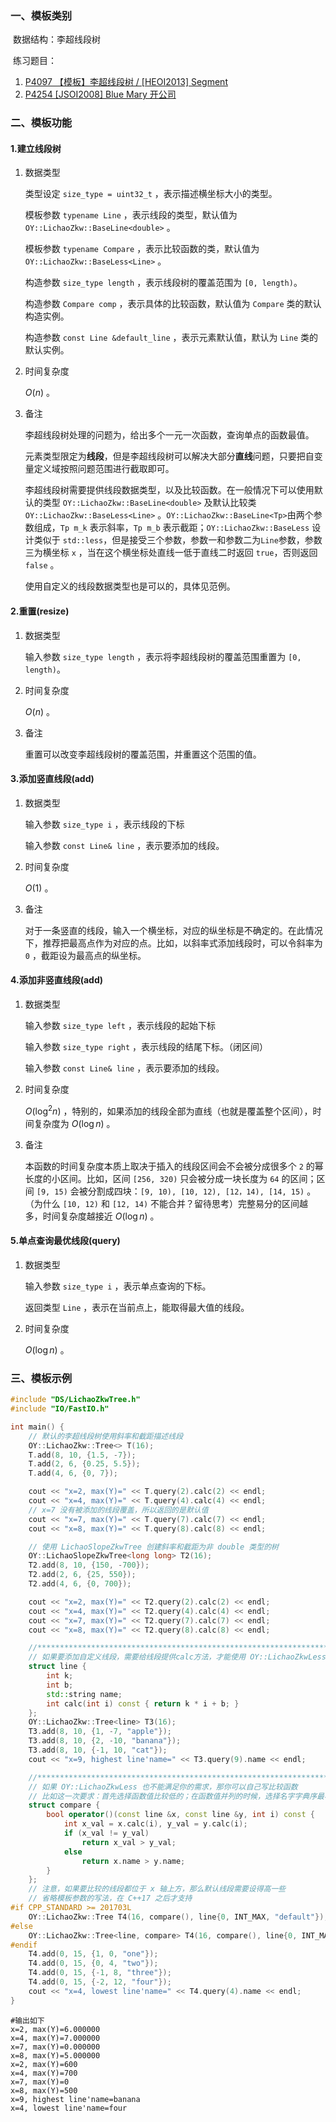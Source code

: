 ### 一、模板类别

​	数据结构：李超线段树

​	练习题目：

1. [P4097 【模板】李超线段树 / [HEOI2013] Segment](https://www.luogu.com.cn/problem/P4097)
2. [P4254 [JSOI2008] Blue Mary 开公司](https://www.luogu.com.cn/problem/P4254)

### 二、模板功能

#### 1.建立线段树

1. 数据类型

   类型设定 `size_type = uint32_t` ，表示描述横坐标大小的类型。

   模板参数 `typename Line` ，表示线段的类型，默认值为 `OY::LichaoZkw::BaseLine<double>` 。

   模板参数 `typename Compare` ，表示比较函数的类，默认值为 `OY::LichaoZkw::BaseLess<Line>` 。

   构造参数 `size_type length` ，表示线段树的覆盖范围为 `[0, length)​`。

   构造参数 `Compare comp` ，表示具体的比较函数，默认值为 `Compare` 类的默认构造实例。

   构造参数 `const Line &default_line` ，表示元素默认值，默认为 `Line` 类的默认实例。

2. 时间复杂度

   $O(n)$ 。

3. 备注

   李超线段树处理的问题为，给出多个一元一次函数，查询单点的函数最值。

   元素类型限定为**线段**，但是李超线段树可以解决大部分**直线**问题，只要把自变量定义域按照问题范围进行截取即可。

   李超线段树需要提供线段数据类型，以及比较函数。在一般情况下可以使用默认的类型 `OY::LichaoZkw::BaseLine<double>` 及默认比较类 `OY::LichaoZkw::BaseLess<Line>` 。`OY::LichaoZkw::BaseLine<Tp>`由两个参数组成，`Tp m_k` 表示斜率，`Tp m_b` 表示截距；`OY::LichaoZkw::BaseLess` 设计类似于 `std::less`，但是接受三个参数，参数一和参数二为`Line`参数，参数三为横坐标 `x` ，当在这个横坐标处直线一低于直线二时返回 `true`，否则返回 `false` 。

   使用自定义的线段数据类型也是可以的，具体见范例。

#### 2.重置(resize)

1. 数据类型

   输入参数 `size_type length` ，表示将李超线段树的覆盖范围重置为 `[0, length)`。

2. 时间复杂度

   $O(n)$ 。

3. 备注

   重置可以改变李超线段树的覆盖范围，并重置这个范围的值。

#### 3.添加竖直线段(add)

1. 数据类型

   输入参数 `size_type i` ，表示线段的下标

   输入参数 `const Line& line` ，表示要添加的线段。

2. 时间复杂度

   $O(1)$ 。

3. 备注

   对于一条竖直的线段，输入一个横坐标，对应的纵坐标是不确定的。在此情况下，推荐把最高点作为对应的点。比如，以斜率式添加线段时，可以令斜率为 `0` ，截距设为最高点的纵坐标。

#### 4.添加非竖直线段(add)

1. 数据类型

   输入参数 `size_type left` ，表示线段的起始下标

   输入参数 `size_type right` ，表示线段的结尾下标。（闭区间）

   输入参数 `const Line& line` ，表示要添加的线段。

2. 时间复杂度

   $O(\log^2 n)$ ，特别的，如果添加的线段全部为直线（也就是覆盖整个区间），时间复杂度为 $O(\log n)$ 。

3. 备注

   本函数的时间复杂度本质上取决于插入的线段区间会不会被分成很多个 `2` 的幂长度的小区间。比如，区间 `[256, 320)` 只会被分成一块长度为 `64` 的区间；区间 `[9, 15)` 会被分割成四块：`[9, 10), [10, 12), [12，14), [14, 15)` 。（为什么 `[10, 12)` 和 `[12, 14)` 不能合并？留待思考）完整易分的区间越多，时间复杂度越接近 $O(\log n)$ 。

#### 5.单点查询最优线段(query)

1. 数据类型

   输入参数 `size_type i` ，表示单点查询的下标。

   返回类型 `Line` ，表示在当前点上，能取得最大值的线段。

2. 时间复杂度

   $O(\log n)$ 。

### 三、模板示例

```c++
#include "DS/LichaoZkwTree.h"
#include "IO/FastIO.h"

int main() {
    // 默认的李超线段树使用斜率和截距描述线段
    OY::LichaoZkw::Tree<> T(16);
    T.add(8, 10, {1.5, -7});
    T.add(2, 6, {0.25, 5.5});
    T.add(4, 6, {0, 7});

    cout << "x=2, max(Y)=" << T.query(2).calc(2) << endl;
    cout << "x=4, max(Y)=" << T.query(4).calc(4) << endl;
    // x=7 没有被添加的线段覆盖，所以返回的是默认值
    cout << "x=7, max(Y)=" << T.query(7).calc(7) << endl;
    cout << "x=8, max(Y)=" << T.query(8).calc(8) << endl;

    // 使用 LichaoSlopeZkwTree 创建斜率和截距为非 double 类型的树
    OY::LichaoSlopeZkwTree<long long> T2(16);
    T2.add(8, 10, {150, -700});
    T2.add(2, 6, {25, 550});
    T2.add(4, 6, {0, 700});

    cout << "x=2, max(Y)=" << T2.query(2).calc(2) << endl;
    cout << "x=4, max(Y)=" << T2.query(4).calc(4) << endl;
    cout << "x=7, max(Y)=" << T2.query(7).calc(7) << endl;
    cout << "x=8, max(Y)=" << T2.query(8).calc(8) << endl;

    //*****************************************************************************
    // 如果要添加自定义线段，需要给线段提供calc方法，才能使用 OY::LichaoZkwLess 比较方法
    struct line {
        int k;
        int b;
        std::string name;
        int calc(int i) const { return k * i + b; }
    };
    OY::LichaoZkw::Tree<line> T3(16);
    T3.add(8, 10, {1, -7, "apple"});
    T3.add(8, 10, {2, -10, "banana"});
    T3.add(8, 10, {-1, 10, "cat"});
    cout << "x=9, highest line'name=" << T3.query(9).name << endl;

    //*****************************************************************************
    // 如果 OY::LichaoZkwLess 也不能满足你的需求，那你可以自己写比较函数
    // 比如这一次要求：首先选择函数值比较低的；在函数值并列的时候，选择名字字典序最小的线段
    struct compare {
        bool operator()(const line &x, const line &y, int i) const {
            int x_val = x.calc(i), y_val = y.calc(i);
            if (x_val != y_val)
                return x_val > y_val;
            else
                return x.name > y.name;
        }
    };
    // 注意，如果要比较的线段都位于 x 轴上方，那么默认线段需要设得高一些
    // 省略模板参数的写法，在 C++17 之后才支持
#if CPP_STANDARD >= 201703L
    OY::LichaoZkw::Tree T4(16, compare(), line{0, INT_MAX, "default"});
#else
    OY::LichaoZkw::Tree<line, compare> T4(16, compare(), line{0, INT_MAX, "default"});
#endif
    T4.add(0, 15, {1, 0, "one"});
    T4.add(0, 15, {0, 4, "two"});
    T4.add(0, 15, {-1, 8, "three"});
    T4.add(0, 15, {-2, 12, "four"});
    cout << "x=4, lowest line'name=" << T4.query(4).name << endl;
}
```

```
#输出如下
x=2, max(Y)=6.000000
x=4, max(Y)=7.000000
x=7, max(Y)=0.000000
x=8, max(Y)=5.000000
x=2, max(Y)=600
x=4, max(Y)=700
x=7, max(Y)=0
x=8, max(Y)=500
x=9, highest line'name=banana
x=4, lowest line'name=four

```

